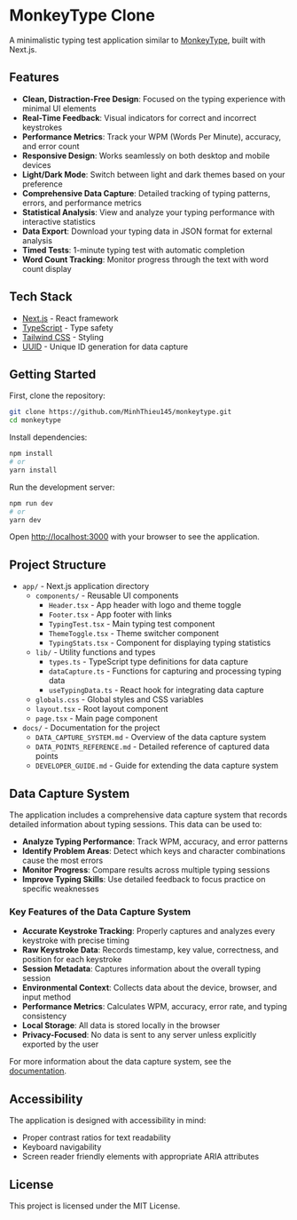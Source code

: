 # MonkeyType Clone

A minimalistic typing test application similar to [MonkeyType](https://monkeytype.com/), built with Next.js.

## Features

- **Clean, Distraction-Free Design**: Focused on the typing experience with minimal UI elements
- **Real-Time Feedback**: Visual indicators for correct and incorrect keystrokes
- **Performance Metrics**: Track your WPM (Words Per Minute), accuracy, and error count
- **Responsive Design**: Works seamlessly on both desktop and mobile devices
- **Light/Dark Mode**: Switch between light and dark themes based on your preference
- **Comprehensive Data Capture**: Detailed tracking of typing patterns, errors, and performance metrics
- **Statistical Analysis**: View and analyze your typing performance with interactive statistics
- **Data Export**: Download your typing data in JSON format for external analysis
- **Timed Tests**: 1-minute typing test with automatic completion
- **Word Count Tracking**: Monitor progress through the text with word count display

## Tech Stack

- [Next.js](https://nextjs.org/) - React framework
- [TypeScript](https://www.typescriptlang.org/) - Type safety
- [Tailwind CSS](https://tailwindcss.com/) - Styling
- [UUID](https://github.com/uuidjs/uuid) - Unique ID generation for data capture

## Getting Started

First, clone the repository:

```bash
git clone https://github.com/MinhThieu145/monkeytype.git
cd monkeytype
```

Install dependencies:

```bash
npm install
# or
yarn install
```

Run the development server:

```bash
npm run dev
# or
yarn dev
```

Open [http://localhost:3000](http://localhost:3000) with your browser to see the application.

## Project Structure

- `app/` - Next.js application directory
  - `components/` - Reusable UI components
    - `Header.tsx` - App header with logo and theme toggle
    - `Footer.tsx` - App footer with links
    - `TypingTest.tsx` - Main typing test component
    - `ThemeToggle.tsx` - Theme switcher component
    - `TypingStats.tsx` - Component for displaying typing statistics
  - `lib/` - Utility functions and types
    - `types.ts` - TypeScript type definitions for data capture
    - `dataCapture.ts` - Functions for capturing and processing typing data
    - `useTypingData.ts` - React hook for integrating data capture
  - `globals.css` - Global styles and CSS variables
  - `layout.tsx` - Root layout component
  - `page.tsx` - Main page component
- `docs/` - Documentation for the project
  - `DATA_CAPTURE_SYSTEM.md` - Overview of the data capture system
  - `DATA_POINTS_REFERENCE.md` - Detailed reference of captured data points
  - `DEVELOPER_GUIDE.md` - Guide for extending the data capture system

## Data Capture System

The application includes a comprehensive data capture system that records detailed information about typing sessions. This data can be used to:

- **Analyze Typing Performance**: Track WPM, accuracy, and error patterns
- **Identify Problem Areas**: Detect which keys and character combinations cause the most errors
- **Monitor Progress**: Compare results across multiple typing sessions
- **Improve Typing Skills**: Use detailed feedback to focus practice on specific weaknesses

### Key Features of the Data Capture System

- **Accurate Keystroke Tracking**: Properly captures and analyzes every keystroke with precise timing
- **Raw Keystroke Data**: Records timestamp, key value, correctness, and position for each keystroke
- **Session Metadata**: Captures information about the overall typing session
- **Environmental Context**: Collects data about the device, browser, and input method
- **Performance Metrics**: Calculates WPM, accuracy, error rate, and typing consistency
- **Local Storage**: All data is stored locally in the browser
- **Privacy-Focused**: No data is sent to any server unless explicitly exported by the user

For more information about the data capture system, see the [documentation](/docs/DATA_CAPTURE_SYSTEM.md).

## Accessibility

The application is designed with accessibility in mind:
- Proper contrast ratios for text readability
- Keyboard navigability
- Screen reader friendly elements with appropriate ARIA attributes

## License

This project is licensed under the MIT License.

